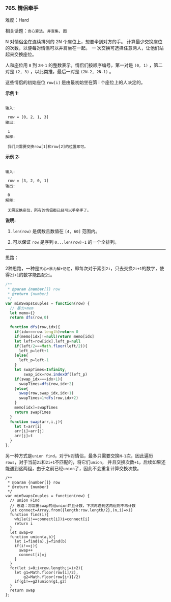 ### 765. 情侣牵手

难度：Hard

相关话题：`贪心算法`、`并查集`、`图`

N 对情侣坐在连续排列的 2N 个座位上，想要牵到对方的手。 计算最少交换座位的次数，以便每对情侣可以并肩坐在一起。 *一* 次交换可选择任意两人，让他们站起来交换座位。



人和座位用 `0` 到 `2N-1` 的整数表示，情侣们按顺序编号，第一对是 `(0, 1)` ，第二对是 `(2, 3)` ，以此类推，最后一对是 `(2N-2, 2N-1)` 。



这些情侣的初始座位 `row[i]` 是由最初始坐在第 i 个座位上的人决定的。



**示例 1:** 



```

输入:

 row = [0, 2, 1, 3]
输出:

 1
解释:

 我们只需要交换row[1]和row[2]的位置即可。
```


**示例 2:** 



```

输入:

 row = [3, 2, 0, 1]
输出:

 0
解释:

 无需交换座位，所有的情侣都已经可以手牵手了。
```


**说明:** 




1.  `len(row)`  是偶数且数值在 `[4, 60]` 范围内。

2. 可以保证 `row`  是序列 `0...len(row)-1` 的一个全排列。






-----

思路：

2种思路，一种是`贪心+暴力解+记忆`，即每次对于索引`2i`，只去交换`2i+1`的数字，使得`2i+1`的数字能匹配`2i`。

```js
/**
 * @param {number[]} row
 * @return {number}
 */
var minSwapsCouples = function(row) {
  // 暴力+mem
  let memo={}
  return dfs(row,0)
  
  function dfs(row,idx){
    if(idx===row.length)return 0
    if(memo[idx]!=null)return memo[idx]
    let left=row[idx],left_p=null
    if(left/2===Math.floor(left/2)){
      left_p=left+1
    }else{
      left_p=left-1
    }
    let swapTimes=Infinity,
        swap_idx=row.indexOf(left_p)
    if(swap_idx===idx+1){
      swapTimes=dfs(row,idx+2)
    }else{
      swap(row,swap_idx,idx+1)
      swapTimes=1+dfs(row,idx+2)
    }
    memo[idx]=swapTimes
    return swapTimes
  }
  function swap(arr,i,j){
    let t=arr[i]
    arr[i]=arr[j]
    arr[j]=t
  }
};
```


另一种方式是`union find`，对于`N`对情侣，最多只需要交换`N-1`次，因此遍历`rows`，对于当前`2i`和`2i+1`不匹配的，将它们`union`，
并且交换次数`+1`，后续如果还能遇到这两组，由于之前已经`union`了，因此不会重复计算交换次数。
```
/**
 * @param {number[]} row
 * @return {number}
 */
var minSwapsCouples = function(row) {
  // union Find
  // 思路：将需要swap的组union并且计数，下次再遇到这两组则不再计数
  let connect=Array.from({length:row.length/2},(n,i)=>i)
  function find(i){
    while(i!==connect[i])i=connect[i]
    return i
  }
  let swap=0
  function union(a,b){
    let i=find(a),j=find(b)
    if(i!==j){
      swap++
      connect[i]=j
    }
  }
  for(let i=0;i<row.length;i=i+2){
    let g1=Math.floor(row[i]/2),
        g2=Math.floor(row[i+1]/2)
    if(g1!==g2)union(g1,g2)
  }
  return swap
};
```

